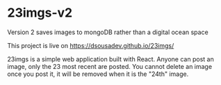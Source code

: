 # 23imgs-v2
Version 2 saves images to mongoDB rather than a digital ocean space


This project is live on https://dsousadev.github.io/23imgs/

23imgs is a simple web application built with React. Anyone can post an image, only the 23 most recent are posted. You cannot delete an image once you post it, it will be removed when it is the "24th" image.

